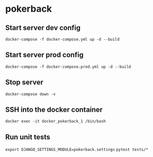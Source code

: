 # pokerback

## Start server dev config
`docker-compose -f docker-compose.yml up -d --build`

## Start server prod config
`docker-compose -f docker-compose.prod.yml up -d --build`

## Stop server
`docker-compose down -v`

## SSH into the docker container
`docker exec -it docker_pokerback_1 /bin/bash`

## Run unit tests
`export DJANGO_SETTINGS_MODULE=pokerback.settings`
`pytest tests/*`
